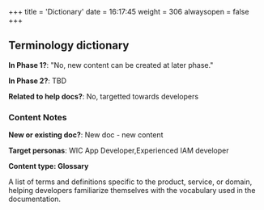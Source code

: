 +++
title = 'Dictionary'
date = 16:17:45
weight = 306
alwaysopen = false
+++

## Terminology dictionary

**In Phase 1?**: "No, new content can be created at later phase."

**In Phase 2?**: TBD

**Related to help docs?**: No, targetted towards developers



### Content Notes

**New or existing doc?**: New doc - new content

**Target personas**: WIC App Developer,Experienced IAM developer

**Content type: Glossary**

A list of terms and definitions specific to the product, service, or domain, helping developers familiarize themselves with the vocabulary used in the documentation.


